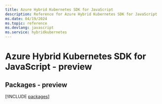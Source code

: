 ```yaml
---
title: Azure Hybrid Kubernetes SDK for JavaScript
description: Reference for Azure Hybrid Kubernetes SDK for JavaScript
ms.date: 04/19/2024
ms.topic: reference
ms.devlang: javascript
ms.service: hybridkubernetes
---
```

# Azure Hybrid Kubernetes SDK for JavaScript - preview
## Packages - preview
[!INCLUDE [packages](hybrid-kubernetes-index.md)]
